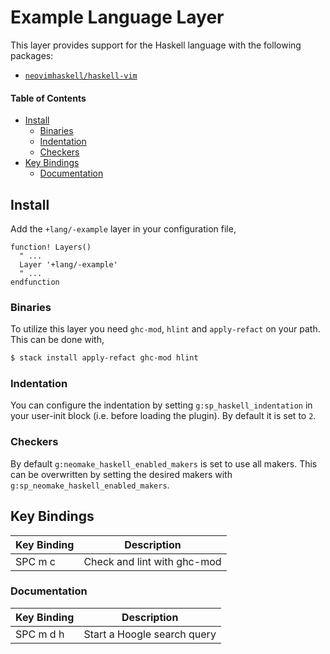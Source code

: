 # Example Language Layer
This layer provides support for the Haskell language with the following packages:

- [`neovimhaskell/haskell-vim`](https://github.com/neovimhaskell/haskell-vim)

#### Table of Contents
- [Install](#install)
  - [Binaries](#binaries)
  - [Indentation](#indentation)
  - [Checkers](#checkers)
- [Key Bindings](#key-bindings)
  - [Documentation](#documentation)

## Install
Add the `+lang/-example` layer in your configuration file,

```viml
function! Layers()
  " ...
  Layer '+lang/-example'
  " ...
endfunction
```

### Binaries
To utilize this layer you need `ghc-mod`, `hlint` and `apply-refact` on your path. This can be done with,

```bash
$ stack install apply-refact ghc-mod hlint
```

### Indentation
You can configure the indentation by setting `g:sp_haskell_indentation` in your user-init block (i.e. before loading the plugin). By default it is set to `2`.

### Checkers
By default `g:neomake_haskell_enabled_makers` is set to use all makers. This can be overwritten by setting the desired makers with `g:sp_neomake_haskell_enabled_makers`.

## Key Bindings
Key Binding | Description
----------- | ---------------------------
SPC m c     | Check and lint with ghc-mod

### Documentation
Key Binding | Description
----------- | ---------------------------
SPC m d h   | Start a Hoogle search query
